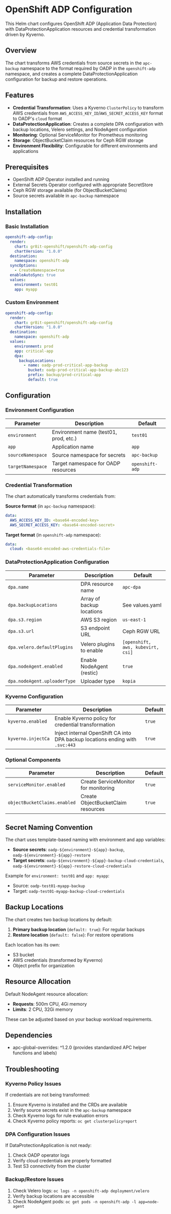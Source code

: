# OpenShift ADP Configuration

This Helm chart configures OpenShift ADP (Application Data Protection) with DataProtectionApplication resources and credential transformation driven by Kyverno.

## Overview

The chart transforms AWS credentials from source secrets in the `apc-backup` namespace to the format required by OADP in the `openshift-adp` namespace, and creates a complete DataProtectionApplication configuration for backup and restore operations.

## Features

- **Credential Transformation**: Uses a Kyverno `ClusterPolicy` to transform AWS credentials from `AWS_ACCESS_KEY_ID`/`AWS_SECRET_ACCESS_KEY` format to OADP's `cloud` format
- **DataProtectionApplication**: Creates a complete DPA configuration with backup locations, Velero settings, and NodeAgent configuration
- **Monitoring**: Optional ServiceMonitor for Prometheus monitoring
- **Storage**: ObjectBucketClaim resources for Ceph RGW storage
- **Environment Flexibility**: Configurable for different environments and applications

## Prerequisites

- OpenShift ADP Operator installed and running
- External Secrets Operator configured with appropriate SecretStore
- Ceph RGW storage available (for ObjectBucketClaims)
- Source secrets available in `apc-backup` namespace

## Installation

### Basic Installation

```yaml
openshift-adp-config:
  render:
    chart: gr8it-openshift/openshift-adp-config
    chartVersion: "1.0.0"
  destination:
    namespace: openshift-adp
  syncOptions:
    - CreateNamespace=true
  enableAutoSync: true
  values:
    environment: test01
    app: myapp
```

### Custom Environment

```yaml
openshift-adp-config:
  render:
    chart: gr8it-openshift/openshift-adp-config
    chartVersion: "1.0.0"
  destination:
    namespace: openshift-adp
  values:
    environment: prod
    app: critical-app
    dpa:
      backupLocations:
        - name: oadp-prod-critical-app-backup
          bucket: oadp-prod-critical-app-backup-abc123
          prefix: backup/prod-critical-app
          default: true
```

## Configuration

### Environment Configuration

| Parameter | Description | Default |
|-----------|-------------|---------|
| `environment` | Environment name (test01, prod, etc.) | `test01` |
| `app` | Application name | `app` |
| `sourceNamespace` | Source namespace for secrets | `apc-backup` |
| `targetNamespace` | Target namespace for OADP resources | `openshift-adp` |

### Credential Transformation

The chart automatically transforms credentials from:

**Source format** (in `apc-backup` namespace):
```yaml
data:
  AWS_ACCESS_KEY_ID: <base64-encoded-key>
  AWS_SECRET_ACCESS_KEY: <base64-encoded-secret>
```

**Target format** (in `openshift-adp` namespace):
```yaml
data:
  cloud: <base64-encoded-aws-credentials-file>
```

### DataProtectionApplication Configuration

| Parameter | Description | Default |
|-----------|-------------|---------|
| `dpa.name` | DPA resource name | `apc-dpa` |
| `dpa.backupLocations` | Array of backup locations | See values.yaml |
| `dpa.s3.region` | AWS S3 region | `us-east-1` |
| `dpa.s3.url` | S3 endpoint URL | Ceph RGW URL |
| `dpa.velero.defaultPlugins` | Velero plugins to enable | `[openshift, aws, kubevirt, csi]` |
| `dpa.nodeAgent.enabled` | Enable NodeAgent (restic) | `true` |
| `dpa.nodeAgent.uploaderType` | Uploader type | `kopia` |

### Kyverno Configuration

| Parameter | Description | Default |
|-----------|-------------|---------|
| `kyverno.enabled` | Enable Kyverno policy for credential transformation | `true` |
| `kyverno.injectCa` | Inject internal OpenShift CA into DPA backup locations ending with `.svc:443` | `true` |

### Optional Components

| Parameter | Description | Default |
|-----------|-------------|---------|
| `serviceMonitor.enabled` | Create ServiceMonitor for monitoring | `true` |
| `objectBucketClaims.enabled` | Create ObjectBucketClaim resources | `true` |

## Secret Naming Convention

The chart uses template-based naming with environment and app variables:

- **Source secrets**: `oadp-${environment}-${app}-backup`, `oadp-${environment}-${app}-restore`
- **Target secrets**: `oadp-${environment}-${app}-backup-cloud-credentials`, `oadp-${environment}-${app}-restore-cloud-credentials`

Example for `environment: test01` and `app: myapp`:
- Source: `oadp-test01-myapp-backup`
- Target: `oadp-test01-myapp-backup-cloud-credentials`

## Backup Locations

The chart creates two backup locations by default:

1. **Primary backup location** (`default: true`): For regular backups
2. **Restore location** (`default: false`): For restore operations

Each location has its own:
- S3 bucket
- AWS credentials (transformed by Kyverno)
- Object prefix for organization

## Resource Allocation

Default NodeAgent resource allocation:
- **Requests**: 500m CPU, 4Gi memory
- **Limits**: 2 CPU, 32Gi memory

These can be adjusted based on your backup workload requirements.

## Dependencies

- apc-global-overrides: ^1.2.0 (provides standardized APC helper functions and labels)

## Troubleshooting

### Kyverno Policy Issues

If credentials are not being transformed:
1. Ensure Kyverno is installed and the CRDs are available
2. Verify source secrets exist in the `apc-backup` namespace
3. Check Kyverno logs for rule evaluation errors
3. Check Kyverno policy reports: `oc get clusterpolicyreport`

### DPA Configuration Issues

If DataProtectionApplication is not ready:
1. Check OADP operator logs
2. Verify cloud credentials are properly formatted
3. Test S3 connectivity from the cluster

### Backup/Restore Issues

1. Check Velero logs: `oc logs -n openshift-adp deployment/velero`
2. Verify backup locations are accessible
3. Check NodeAgent pods: `oc get pods -n openshift-adp -l app=node-agent`
